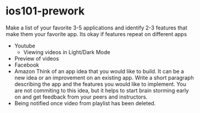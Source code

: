 # ios101-prework

Make a list of your favorite 3-5 applications and identify 2-3 features that make them your favorite app. Its okay if features repeat on different apps
* Youtube
  * Viewing videos in Light/Dark Mode
* Preview of videos
* Facebook
* Amazon
Think of an app idea that you would like to build. It can be a new idea or an improvement on an existing app. Write a short paragraph describing the app and the features you would like to implement. You are not commiting to this idea, but it helps to start brain storming early on and get feedback from your peers and instructors.
* Being notified once video from playlist has been deleted.
